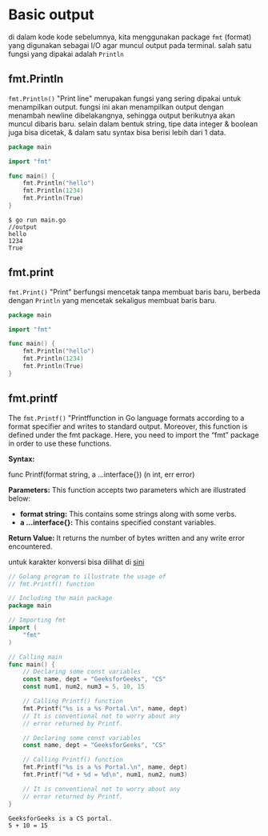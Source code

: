 # Basic output
di dalam kode kode sebelumnya, kita menggunakan package `fmt` (format) yang digunakan sebagai I/O agar muncul output pada terminal. salah satu fungsi yang dipakai adalah `Println`

## fmt.Println

`fmt.Println()` "Print line" merupakan fungsi yang sering dipakai untuk menampilkan output. fungsi ini akan menampilkan output dengan menambah newline dibelakangnya, sehingga output berikutnya akan muncul dibaris baru. selain dalam bentuk string, tipe data integer & boolean juga bisa dicetak, & dalam satu syntax bisa berisi lebih dari 1 data.
```go
package main

import "fmt"

func main() {
	fmt.Println("hello")
	fmt.Println(1234)
	fmt.Println(True)
}
```

```
$ go run main.go
//output
hello 
1234 
True
```

## fmt.print
`fmt.Print()` "Print" berfungsi mencetak tanpa membuat baris baru, berbeda dengan `Println` yang mencetak sekaligus membuat baris baru.

```go
package main

import "fmt"

func main() {
	fmt.Println("hello")
	fmt.Println(1234)
	fmt.Println(True)
}
```

## fmt.printf
The `fmt.Printf()` "Printffunction in Go language formats according to a format specifier and writes to standard output. Moreover, this function is defined under the fmt package. Here, you need to import the “fmt” package in order to use these functions.

**Syntax:** 

func Printf(format string, a ...interface{}) (n int, err error)

**Parameters:** This function accepts two parameters which are illustrated below: 

-   **format string:** This contains some strings along with some verbs.
-   **a …interface{}:** This contains specified constant variables.

**Return Value:** It returns the number of bytes written and any write error encountered.


untuk karakter konversi bisa dilihat di [sini](https://www.geeksforgeeks.org/fmt-printf-function-in-golang-with-examples/)

```go
// Golang program to illustrate the usage of
// fmt.Printf() function

// Including the main package
package main

// Importing fmt
import (
	"fmt"
)

// Calling main
func main() {
	// Declaring some const variables
	const name, dept = "GeeksforGeeks", "CS"
	const num1, num2, num3 = 5, 10, 15

	// Calling Printf() function
	fmt.Printf("%s is a %s Portal.\n", name, dept)
	// It is conventional not to worry about any
	// error returned by Printf.

	// Declaring some const variables
	const name, dept = "GeeksforGeeks", "CS"

	// Calling Printf() function
	fmt.Printf("%s is a %s Portal.\n", name, dept)
	fmt.Printf("%d + %d = %d\n", num1, num2, num3)

	// It is conventional not to worry about any
	// error returned by Printf.
}
```
```output
GeeksforGeeks is a CS portal.
5 + 10 = 15
```
